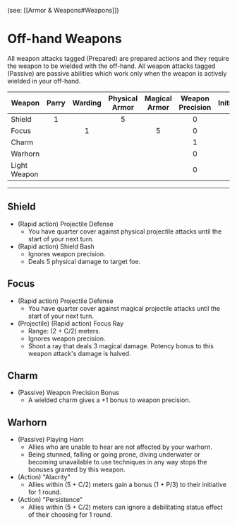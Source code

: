 (see: [[Armor & Weapons#Weapons]])

# Off-hand Weapons
All weapon attacks tagged (Prepared) are prepared actions and they require the weapon to be wielded with the off-hand. All weapon attacks tagged (Passive) are passive abilities which work only when the weapon is actively wielded in your off-hand.

| Weapon       | Parry | Warding | Physical Armor | Magical Armor | Weapon Precision | Initiative |
| ------------ | :---: | :-----: | :------------: | :-----------: | :--------------: | :--------: |
| Shield       |   1   |         |       5        |               |        0         |     -1     |
| Focus        |       |    1    |                |       5       |        0         |     -1     |
| Charm        |       |         |                |               |        1         |            |
| Warhorn      |       |         |                |               |        0         |            |
| Light Weapon |       |         |                |               |        0         |            |

---
## Shield
+ (Rapid action) Projectile Defense
	+ You have quarter cover against physical projectile attacks until the start of your next turn.
+ (Rapid action) Shield Bash
	+ Ignores weapon precision.
	+ Deals 5 physical damage to target foe. 

## Focus
+ (Rapid action) Projectile Defense
	+ You have quarter cover against magical projectile attacks until the start of your next turn.
+ (Projectile) (Rapid action) Focus Ray
	+ Range: (2 + C/2) meters. 
	+ Ignores weapon precision. 
	+ Shoot a ray that deals 3 magical damage. Potency bonus to this weapon attack's damage is halved. 

## Charm
+ (Passive) Weapon Precision Bonus
	+ A wielded charm gives a +1 bonus to weapon precision.

## Warhorn
+ (Passive) Playing Horn
	+ Allies who are unable to hear are not affected by your warhorn. 
	+ Being stunned, falling or going prone, diving underwater or becoming unavailable to use techniques in any way stops the bonuses granted by this weapon. 
+ (Action) "Alacrity"
	+ Allies within (5 + C/2) meters gain a bonus (1 + P/3) to their initiative for 1 round.
+ (Action) "Persistence"
	+ Allies within (5 + C/2) meters can ignore a debilitating status effect of their choosing for 1 round.